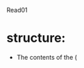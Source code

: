 
Read01

# structure: 
- The contents of the (<title>) element are either shown in the top of the browser, 
  above where you usually type in the URL of the page you want to visit, or on the tab for that page
  (if your browser uses tabs to allow you to view multiple pages at the same time).

 
